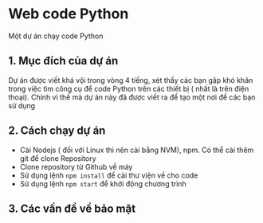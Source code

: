 # Web code Python  
Một dự án chạy code Python

## 1. Mục đích của dự án  
Dự án được viết khá vội trong vòng 4 tiếng, xét thấy các bạn gặp khó khăn trong việc tìm công cụ để code Python trên các thiết bị ( nhất là trên điện thoại). Chính vì thế mà dự án này đã được viết ra để tạo một nơi để các bạn sử dụng

## 2. Cách chạy dự án
* Cài Nodejs ( đối với Linux thì nên cài bằng NVM), npm. Có thể cài thêm git để clone Repository
* Clone repository từ Github về máy
* Sử dụng lệnh ```npm install``` để cài thư viện về cho code
* Sử dụng lệnh ```npm start```  để khởi động chương trình

## 3. Các vấn đề về bảo mật

 

